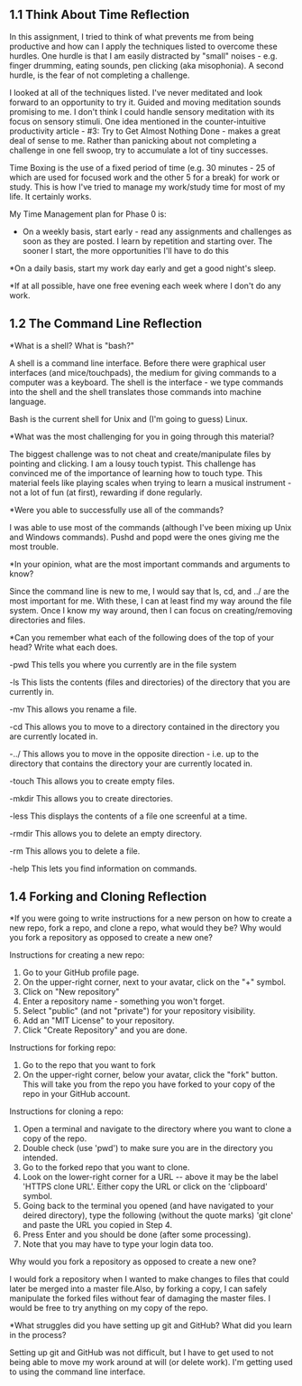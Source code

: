 ## 1.1 Think About Time Reflection

In this assignment, I tried to think of what prevents me from being productive and how can I apply the techniques listed to overcome these hurdles. One hurdle is that I am easily distracted by "small" noises - e.g. finger drumming, eating sounds, pen clicking (aka misophonia). A second hurdle, is the fear of not completing a challenge.

I looked at all of the techniques listed. I've never meditated and look forward to an opportunity to try it. Guided and moving meditation sounds promising to me. I don't think I could handle sensory meditation with its focus on sensory stimuli. One idea mentioned in the counter-intuitive productivity article - #3: Try to Get Almost Nothing Done - makes a great deal of sense to me. Rather than panicking about not completing a challenge in one fell swoop, try to accumulate a lot of tiny successes.

Time Boxing is the use of a fixed period of time (e.g. 30 minutes - 25 of which are used for focused work and the other 5 for a break) for work or study. This is how I've tried to manage my work/study time for most of my life. It certainly works.

My Time Management plan for Phase 0 is:

* On a weekly basis, start early - read any assignments and challenges as soon as they are posted. I learn by repetition and starting over. The sooner I start, the more opportunities I'll have to do this

*On a daily basis, start my work day early and get a good night's sleep.

*If at all possible, have one free evening each week where I don't do any work.



## 1.2 The Command Line Reflection

*What is a shell? What is "bash?"

A shell is a command line interface. Before there were graphical user interfaces (and mice/touchpads), the medium for giving commands to a computer was a keyboard. The shell is the interface - we type commands into the shell and the shell translates those commands into machine language.

Bash is the current shell for Unix and (I'm going to guess) Linux.

*What was the most challenging for you in going through this material?

The biggest challenge was to not cheat and create/manipulate files by pointing and clicking.  I am a lousy touch typist. This challenge has convinced me of the importance of learning how to touch type. This material feels like playing scales when trying to learn a musical instrument -  not a lot of fun (at first), rewarding if done regularly.

*Were you able to successfully use all of the commands?

I was able to use most of the commands (although I've been mixing up Unix and Windows commands). Pushd and popd were the ones giving me the most trouble.

*In your opinion, what are the most important commands and arguments to know?

Since the command line is new to me, I would say that ls, cd, and ../ are the most important for me. With these, I can at least find my way around the file system. Once I know my way around, then I can focus on creating/removing directories and files.

*Can you remember what each of the following does of the top of your head? Write what each does.

-pwd  This tells you where you currently are in the file system

-ls   This lists the contents (files and directories) of the directory that you are currently in.

-mv   This allows you rename a file.

-cd   This allows you to move to a directory contained in the directory you are currently located in.

-../  This allows you to move in the opposite direction - i.e. up to the directory that contains the directory your are currently located in.

-touch   This allows you to create empty files.

-mkdir   This allows you to create directories.

-less    This displays the contents of a file one screenful at a time.

-rmdir   This allows you to delete an empty directory.

-rm      This allows you to delete a file.

-help    This lets you find information on commands.


## 1.4 Forking and Cloning Reflection 

*If you were going to write instructions for a new person on how to create a new repo, fork a repo, and clone a repo, what would they be? Why would you fork a repository as opposed to create a new one?

Instructions for creating a new repo:

1. Go to your GitHub profile page.
2. On the upper-right corner, next to your avatar, click on the "+" symbol.
3. Click on "New repository"
4. Enter a repository name - something you won't forget.
5. Select "public" (and not "private") for your repository visibility.
6. Add an "MIT License" to your repository. 
7. Click "Create Repository" and you are done.

Instructions for forking repo:

1. Go to the repo that you want to fork
2. On the upper-right corner, below your avatar, click the "fork" button. This will take you from the repo you have forked to your copy of the repo in your GitHub account.

Instructions for cloning a repo:

1. Open a terminal and navigate to the directory where you want to clone a copy of the repo.
2. Double check (use 'pwd') to make sure you are in the directory you intended.
3. Go to the forked repo that you want to clone.
4. Look on the lower-right corner for a URL -- above it may be the label 'HTTPS clone URL'. Either copy the URL or click on the 'clipboard' symbol.
5. Going back to the terminal you opened (and have navigated to your deired directory), type the following (without the quote marks)  'git clone' and paste the URL you copied in Step 4.
6. Press Enter and you should be done (after some processing).
7. Note that you may have to type your login data too.

Why would you fork a repository as opposed to create a new one?

I would fork a repository when I wanted to make changes to files that could later be merged into a master file.Also, by forking a copy, I can safely manipulate the forked files without fear of damaging the master files. I would be free to try anything on my copy of the repo.

*What struggles did you have setting up git and GitHub? What did you learn in the process?

Setting up git and GitHub was not difficult, but I have to get used to not being able to move my work around at will (or delete work). I'm getting used to using the command line interface. 
